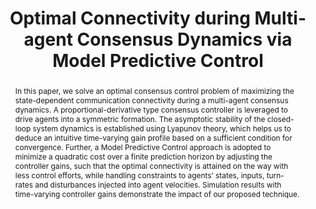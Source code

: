 ---
layout: project-page-new
title: "Optimal Connectivity during Multi-agent Consensus Dynamics via
Model Predictive Control"
authors:
  - name: Harikumar Kandath
    sup: 1
  - name: Rajdeep Dutta
    sup: 2
  - name: J. Senthilnath
    sup: 2
affiliations:
  - name: IIIT Hyderabad, India
    link: https://robotics.iiit.ac.in
    sup: 1
  - name: Department of Machine Intellection, Institute for Infocom Research,A*STAR, Singapore
    link: #
    sup: 2
permalink: /publications/2022/Harikumar_Optimal-Connectivity/
abstract: "In this paper, we solve an optimal consensus control problem of maximizing the state-dependent communication connectivity during a multi-agent consensus dynamics. A proportional-derivative type consensus controller is leveraged to drive agents into a symmetric formation. The asymptotic stability of the closed-loop system dynamics is established
using Lyapunov theory, which helps us to deduce an intuitive time-varying gain profile based on a sufficient condition for convergence. Further, a Model Predictive Control approach is adopted to minimize a quadratic cost over a finite prediction horizon by adjusting the controller gains, such that the optimal connectivity is attained on the way with less control efforts, while handling constraints to agents’ states, inputs, turn-rates
and disturbances injected into agent velocities. Simulation results with time-varying controller gains demonstrate the impact of our proposed technique."
paper: https://ieeexplore.ieee.org/stamp/stamp.jsp?tp=&arnumber=9867706
#code: https://github.com/sudarshan-s-harithas/CCO-VOXEL 
#supplement: https://iiitaphyd-my.sharepoint.com/personal/avneesh_mishra_research_iiit_ac_in/Documents/Forms/All.aspx?RootFolder=%2Fpersonal%2Favneesh%5Fmishra%5Fresearch%5Fiiit%5Fac%5Fin%2FDocuments%2FRRC%2FOpposing%20View%20Loop%20Closure%2FE2CNN%2FPresented%20Material%2FReF%20Paper&FolderCTID=0x012000A1AB309DA2EB7542856220193D0C0808
#video: https://robotics.iiit.ac.in/publications/2020/deep-mpc-for-visual-servoing/video.mp4
#iframe: https://www.youtube.com/embed/qNAqAlb7m3E # https://www.youtube.com/embed/jhjskX4FQwA

---